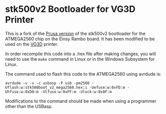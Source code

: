 # stk500v2 Bootloader for VG3D Printer

This is a fork of the [Prusa version](https://github.com/prusa3d/stk500v2-prusa) of the stk500v2 bootloader for the ATMEGA2560 chip on the Einsy Rambo board. It has been modified to be used on the [VG3D](https://www.vegetronix.com/Products/3D-Printers) printer.

In order recompile this code into a .hex file after making changes, you will need to use the `make` command in Linux or in the Windows Subsystem for Linux.

The command used to flash this code to the ATMEGA2560 using avrdude is:

`avrdude -v -v -c usbasp -P usb -pm2560 -Uflash:w:stk500boot_v2_mega2560.hex:i -Uefuse:w:0xFD:m -Uhfuse:w:0xD0:m -Ulfuse:w:0xFF:m -Ulock:w:0x0F:m`

Modifications to the command should be made when using a programmer other than the USBasp.
